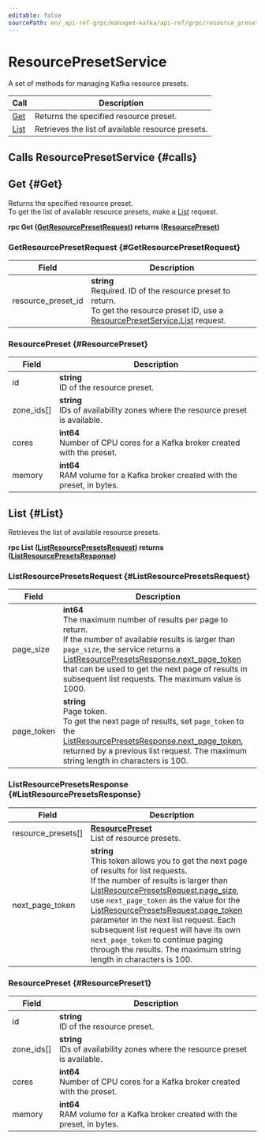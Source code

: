 ```yaml
---
editable: false
sourcePath: en/_api-ref-grpc/managed-kafka/api-ref/grpc/resource_preset_service.md
---
```



# ResourcePresetService

A set of methods for managing Kafka resource presets.

| Call | Description |
| --- | --- |
| [Get](#Get) | Returns the specified resource preset. |
| [List](#List) | Retrieves the list of available resource presets. |

## Calls ResourcePresetService {#calls}

## Get {#Get}

Returns the specified resource preset. <br>To get the list of available resource presets, make a [List](#List) request.

**rpc Get ([GetResourcePresetRequest](#GetResourcePresetRequest)) returns ([ResourcePreset](#ResourcePreset))**

### GetResourcePresetRequest {#GetResourcePresetRequest}

Field | Description
--- | ---
resource_preset_id | **string**<br>Required. ID of the resource preset to return. <br>To get the resource preset ID, use a [ResourcePresetService.List](#List) request. 


### ResourcePreset {#ResourcePreset}

Field | Description
--- | ---
id | **string**<br>ID of the resource preset. 
zone_ids[] | **string**<br>IDs of availability zones where the resource preset is available. 
cores | **int64**<br>Number of CPU cores for a Kafka broker created with the preset. 
memory | **int64**<br>RAM volume for a Kafka broker created with the preset, in bytes. 


## List {#List}

Retrieves the list of available resource presets.

**rpc List ([ListResourcePresetsRequest](#ListResourcePresetsRequest)) returns ([ListResourcePresetsResponse](#ListResourcePresetsResponse))**

### ListResourcePresetsRequest {#ListResourcePresetsRequest}

Field | Description
--- | ---
page_size | **int64**<br>The maximum number of results per page to return. <br>If the number of available results is larger than `page_size`, the service returns a [ListResourcePresetsResponse.next_page_token](#ListResourcePresetsResponse) that can be used to get the next page of results in subsequent list requests. The maximum value is 1000.
page_token | **string**<br>Page token. <br>To get the next page of results, set `page_token` to the [ListResourcePresetsResponse.next_page_token](#ListResourcePresetsResponse), returned by a previous list request. The maximum string length in characters is 100.


### ListResourcePresetsResponse {#ListResourcePresetsResponse}

Field | Description
--- | ---
resource_presets[] | **[ResourcePreset](#ResourcePreset1)**<br>List of resource presets. 
next_page_token | **string**<br>This token allows you to get the next page of results for list requests. <br>If the number of results is larger than [ListResourcePresetsRequest.page_size](#ListResourcePresetsRequest), use `next_page_token` as the value for the [ListResourcePresetsRequest.page_token](#ListResourcePresetsRequest) parameter in the next list request. Each subsequent list request will have its own `next_page_token` to continue paging through the results. The maximum string length in characters is 100.


### ResourcePreset {#ResourcePreset1}

Field | Description
--- | ---
id | **string**<br>ID of the resource preset. 
zone_ids[] | **string**<br>IDs of availability zones where the resource preset is available. 
cores | **int64**<br>Number of CPU cores for a Kafka broker created with the preset. 
memory | **int64**<br>RAM volume for a Kafka broker created with the preset, in bytes. 


